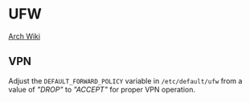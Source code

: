 # UFW

[Arch Wiki](https://wiki.archlinux.org/index.php/Uncomplicated_Firewall)

## VPN

Adjust the `DEFAULT_FORWARD_POLICY` variable in `/etc/default/ufw` from a value
of *"DROP"* to *"ACCEPT"* for proper VPN operation.
